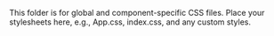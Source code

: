 This folder is for global and component-specific CSS files. Place your stylesheets here, e.g., App.css, index.css, and any custom styles.
